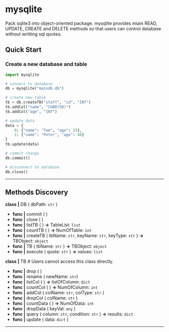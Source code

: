 # mysqlite

Pack sqlite3 into object-oriented package. mysqlite provides miain READ, UPDATE, CREATE and DELETE methods so that users can control database without writting sql quotes.

## Quick Start

### Create a new database and table

```python
import mysqlite

# connect to database
db = mysqlite("maindb.db")

# create new table
tb = db.createTB("staff", "id", "INT")
tb.addCol("name", "CHAR(50)")
tb.addCol("age", "INT")

# update data
data = {
    0: {"name": "Tom", "age": 35},
    1: {"name": "Peter", "age": 40}
}
tb.update(data)

# commit change
db.commit()

# disconnect to database
db.close()
```

---

## Methods Discovery

**class |** DB ( dbPath: `str` )

* **func |** commit ( )
* **func |** close ( )
* **func |** listTB ( ) **->** TableList: `list`
* **func |** countTB ( ) **->** NumOfTable: `int`
* **func |** createTB ( tbName: `str`, keyName: `str`, keyType: `str` ) **->** TBObject: `object`
* **func |** TB ( tbName: `str` ) **->** TBObject: `object`
* **func |** execute ( quote: `str` ) **->** values: `list`

**class |** TB # Users cannot access this class directly.

* **func |** drop ( )
* **func |** rename ( newName: `str`)
* **func |** listCol ( ) **->** listOfColumn: `dict`
* **func |** countCol ( ) **->** NumOfColumn: `int`
* **func |** addCol ( colName: `str`, colType: `str` )
* **func |** dropCol ( colName: `str` )
* **func |** countData ( ) **->** NumOfData: `int`
* **func |** dropData ( keyVal: `any` )
* **func |** query ( column: `str`, condition: `str` ) **->** results: `dict`
* **func |** update ( data: `dict` )

---
